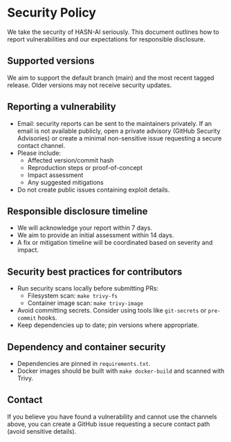 # Security Policy

We take the security of HASN-AI seriously. This document outlines how to report vulnerabilities and our expectations for responsible disclosure.

## Supported versions

We aim to support the default branch (main) and the most recent tagged release. Older versions may not receive security updates.

## Reporting a vulnerability

- Email: security reports can be sent to the maintainers privately. If an email is not available publicly, open a private advisory (GitHub Security Advisories) or create a minimal non-sensitive issue requesting a secure contact channel.
- Please include:
  - Affected version/commit hash
  - Reproduction steps or proof-of-concept
  - Impact assessment
  - Any suggested mitigations
- Do not create public issues containing exploit details.

## Responsible disclosure timeline

- We will acknowledge your report within 7 days.
- We aim to provide an initial assessment within 14 days.
- A fix or mitigation timeline will be coordinated based on severity and impact.

## Security best practices for contributors

- Run security scans locally before submitting PRs:
  - Filesystem scan: `make trivy-fs`
  - Container image scan: `make trivy-image`
- Avoid committing secrets. Consider using tools like `git-secrets` or `pre-commit` hooks.
- Keep dependencies up to date; pin versions where appropriate.

## Dependency and container security

- Dependencies are pinned in `requirements.txt`.
- Docker images should be built with `make docker-build` and scanned with Trivy.

## Contact

If you believe you have found a vulnerability and cannot use the channels above, you can create a GitHub issue requesting a secure contact path (avoid sensitive details).

